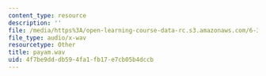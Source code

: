```yaml
---
content_type: resource
description: ''
file: /media/https%3A/open-learning-course-data-rc.s3.amazonaws.com/6-341-discrete-time-signal-processing-fall-2005/4f7be9dddb594fa1fb17e7cb05b4dccb_payam.wav
file_type: audio/x-wav
resourcetype: Other
title: payam.wav
uid: 4f7be9dd-db59-4fa1-fb17-e7cb05b4dccb
---
```

